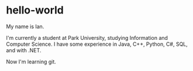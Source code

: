 # hello-world

My name is Ian. 

I'm currently a student at Park University, studying Information and Computer Science.
I have some experience in Java, C++, Python, C#, SQL, and with .NET. 

Now I'm learning git. 
